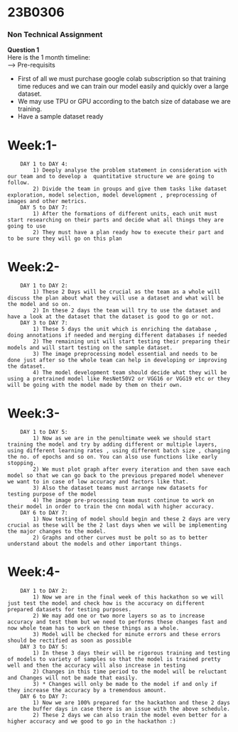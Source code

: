 # 23B0306 #
### Non Technical Assignment ###
**Question 1**<br>
Here is the 1 month timeline:<br>
--> Pre-requisits<br>
* First of all we must purchase google colab subscription so that training time reduces and we can train our model easily and quickly over a large dataset.<br>
* We may use TPU or GPU according to the batch size of database we are   training.<br>
* Have a sample dataset ready

#    Week:1- 
        DAY 1 to DAY 4:
            1) Deeply analyse the problem statement in consideration with our team and to develop a  quantitative structure we are going to follow. 
            2) Divide the team in groups and give them tasks like dataset exploration, model selection, model development , preprocessing of images and other metrics.
        DAY 5 to DAY 7:
            1) After the formations of different units, each unit must start researching on their parts and decide what all things they are going to use
            2) They must have a plan ready how to execute their part and to be sure they will go on this plan
#    Week:2- 
        DAY 1 to DAY 2:
            1) These 2 Days will be crucial as the team as a whole will discuss the plan about what they will use a dataset and what will be the model and so on.
            2) In these 2 days the team will try to use the dataset and have a look at the dataset that the dataset is good to go or not.
        DAY 3 to DAY 7:
            1) These 5 days the unit which is enriching the database , doing annotations if needed and merging different databases if needed
            2) The remaining unit will start testing their preparing their models and will start testing on the sample dataset.
            3) The image preprocessing model essential and needs to be done just after so the whole team can help in developing or improving the dataset.
            4) The model development team should decide what they will be using a pretrained model like ResNet50V2 or VGG16 or VGG19 etc or they will be going with the model made by them on their own.
#    Week:3-
        DAY 1 to DAY 5:
            1) Now as we are in the penultimate week we should start training the model and try by adding different or multiple layers, using different learning rates , using different batch size , changing the no. of epochs and so on. You can also use functions like early stopping.
            2) We must plot graph after every iteration and then save each model so that we can go back to the previous prepared model whenever we want to in case of low accuracy and factors like that.
            3) Also the dataset teams must arrange new datasets for testing purpose of the model
            4) The image pre-processing team must continue to work on their model in order to train the cnn modal with higher accuracy.
        DAY 6 to DAY 7:
            1) Now testing of model should begin and these 2 days are very crucial as these will be the 2 last days when we will be implementing the major changes to the model.
            2) Graphs and other curves must be polt so as to better understand about the models and other important things.
#    Week:4-
        DAY 1 to DAY 2:
            1) Now we are in the final week of this hackathon so we will just test the model and check how is the accuracy on different prepared datasets for testing purposes.
            2) We may add one or two more layers so as to increase accuracy and test them but we need to performs these changes fast and now whole team has to work on these things as a whole.
            3) Model will be checked for minute errors and these errors should be rectified as soon as possible
        DAY 3 to DAY 5:
            1) In these 3 days their will be rigorous training and testing of models to variety of samples so that the model is trained pretty well and then the accuracy will also increase in testing
            2) Changes in this time period to the model will be reluctant and Changes will not be made that easily.
            3) * Changes will only be made to the model if and only if they increase the accuracy by a tremendous amount.
        DAY 6 to DAY 7:
            1) Now we are 100% prepared for the hackathon and these 2 days are the buffer days in case there is an issue with the above schedule.
            2) These 2 days we can also train the model even better for a higher accuracy and we good to go in the hackathon :) 

        
         

        
        
